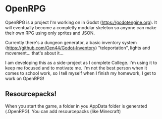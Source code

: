 # OpenRPG


OpenRPG is a project I'm working on in Godot (https://godotengine.org). It will eventually become a completly modular skeleton so anyone can make their own RPG using only sprites and JSON.

Currently there's a dungeon generator, a basic inventory system (https://github.com/Oen44/Godot-Inventory) "teleportation", lights and movement... that's about it...

I am developing this as a side-project as I complete College. I'm using it to keep me focused and to motivate me. I'm not the best person when it comes to school work, so I tell myself when I finish my homework, I get to work on OpenRPG!


## Resourcepacks!
When you start the game, a folder in you AppData folder is generated (.OpenRPG). You can add resourcepacks (like Minecraft)